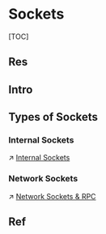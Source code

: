# Sockets

[TOC]



## Res


## Intro



## Types of Sockets
### Internal Sockets
↗ [Internal Sockets](Internal%20Sockets/Internal%20Sockets.md)


### Network Sockets
↗ [Network Sockets & RPC](../../../IO%20System/IO%20Generality%20(via%20Abstraction)/Network%20Sockets%20&%20RPC/Network%20Sockets%20&%20RPC.md)



## Ref
[UNIX Domain vs BSD vs TCP vs Internet sockets?]: https://stackoverflow.com/a/22898357/16542494

